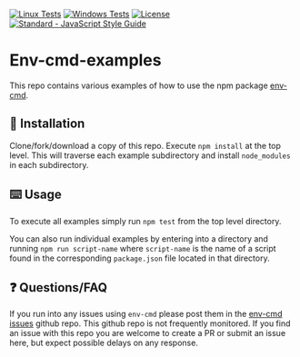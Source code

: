 [![Linux Tests](https://github.com/toddbluhm/env-cmd-examples/workflows/linux%20tests/badge.svg)](https://github.com/toddbluhm/env-cmd-examples/actions?query=workflow%3A%22linux%20tests%22)
[![Windows Tests](https://github.com/toddbluhm/env-cmd-examples/workflows/windows%20tests/badge.svg)](https://github.com/toddbluhm/env-cmd-examples/actions?query=workflow%3A%22windows%20tests%22)
[![License](https://badgen.net/github/license/toddbluhm/env-cmd-examples)](https://github.com/toddbluhm/env-cmd-examples/blob/master/LICENSE)
[![Standard - JavaScript Style Guide](https://badgen.net/badge/code%20style/standard/green?icon=javascript)](http://standardjs.com/)

# Env-cmd-examples

This repo contains various examples of how to use the npm package [env-cmd](https://github.com/toddbluhm/env-cmd).

## 💾 Installation

Clone/fork/download a copy of this repo. Execute `npm install` at the top level. This will traverse each
example subdirectory and install `node_modules` in each subdirectory.

## ⌨️ Usage
To execute all examples simply run `npm test` from the top level directory.

You can also run individual examples by entering into a directory and running `npm run script-name` where
`script-name` is the name of a script found in the corresponding `package.json` file located in that directory.

## ❓ Questions/FAQ
If you run into any issues using `env-cmd` please post them in the [env-cmd issues](https://github.com/toddbluhm/env-cmd/issues)
github repo. This github repo is not frequently monitored. If you find an issue with this repo
you are welcome to create a PR or submit an issue here, but expect possible delays on any response.
